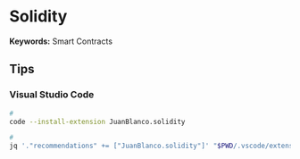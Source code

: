 # Solidity

**Keywords:** Smart Contracts

## Tips

### Visual Studio Code

```sh
#
code --install-extension JuanBlanco.solidity

#
jq '."recommendations" += ["JuanBlanco.solidity"]' "$PWD/.vscode/extensions.json" | sponge "$PWD/.vscode/extensions.json"
```
